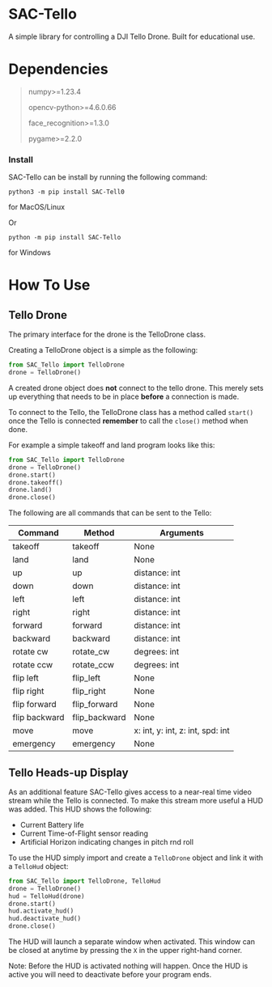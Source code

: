 # SAC-Tello
A simple library for controlling a DJI Tello Drone. Built for educational use.

# Dependencies

> numpy>=1.23.4
> 
> opencv-python>=4.6.0.66
> 
> face_recognition>=1.3.0
> 
> pygame>=2.2.0

### Install
SAC-Tello can be install by running the following command:
```commandline
python3 -m pip install SAC-Tell0
```
for MacOS/Linux

Or
```commandline
python -m pip install SAC-Tello
```
for Windows

# How To Use

## Tello Drone

The primary interface for the drone is the TelloDrone class.

Creating a TelloDrone object is a simple as the following:
```python
from SAC_Tello import TelloDrone
drone = TelloDrone()
``` 

A created drone object does **not** connect to the tello drone. This merely
sets up everything that needs to be in place **before** a connection is made.

To connect to the Tello, the TelloDrone class has a method called `start()`
once the Tello is connected **remember** to call the `close()` method when
done.

For example a simple takeoff and land program looks like this:
```python
from SAC_Tello import TelloDrone
drone = TelloDrone()
drone.start()
drone.takeoff()
drone.land()
drone.close()
```

The following are all commands that can be sent to the Tello:

| Command       | Method        | Arguments                        |
|---------------|---------------|----------------------------------| 
| takeoff       | takeoff       | None                             |
| land          | land          | None                             |
| up            | up            | distance: int                    |
| down          | down          | distance: int                    |
| left          | left          | distance: int                    |
| right         | right         | distance: int                    |
| forward       | forward       | distance: int                    |
| backward      | backward      | distance: int                    |
| rotate cw     | rotate_cw     | degrees: int                     |
| rotate ccw    | rotate_ccw    | degrees: int                     |
| flip left     | flip_left     | None                             |
| flip right    | flip_right    | None                             |
| flip forward  | flip_forward  | None                             |
| flip backward | flip_backward | None                             |
| move          | move          | x: int, y: int, z: int, spd: int |
| emergency     | emergency     | None                             |

## Tello Heads-up Display

As an additional feature SAC-Tello gives access to a near-real time video
stream while the Tello is connected. To make this stream more useful a
HUD was added. This HUD shows the following:
- Current Battery life
- Current Time-of-Flight sensor reading
- Artificial Horizon indicating changes in pitch rnd roll

To use the HUD simply import and create a `TelloDrone` object and link it
with a `TelloHud` object:
```python
from SAC_Tello import TelloDrone, TelloHud
drone = TelloDrone()
hud = TelloHud(drone)
drone.start()
hud.activate_hud()
hud.deactivate_hud()
drone.close()
```

The HUD will launch a separate window when activated. This window can be
closed at anytime by pressing the `X` in the upper right-hand corner.

Note: Before the HUD is activated nothing will happen. Once the HUD is
active you will need to deactivate before your program ends.